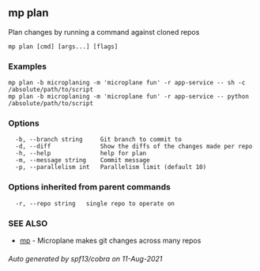 ## mp plan

Plan changes by running a command against cloned repos

```
mp plan [cmd] [args...] [flags]
```

### Examples

```
mp plan -b microplaning -m 'microplane fun' -r app-service -- sh -c /absolute/path/to/script
mp plan -b microplaning -m 'microplane fun' -r app-service -- python /absolute/path/to/script
```

### Options

```
  -b, --branch string     Git branch to commit to
  -d, --diff              Show the diffs of the changes made per repo
  -h, --help              help for plan
  -m, --message string    Commit message
  -p, --parallelism int   Parallelism limit (default 10)
```

### Options inherited from parent commands

```
  -r, --repo string   single repo to operate on
```

### SEE ALSO

* [mp](mp.md)	 - Microplane makes git changes across many repos

###### Auto generated by spf13/cobra on 11-Aug-2021
